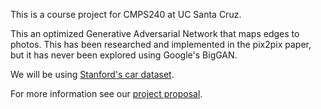 This is a course project for CMPS240 at UC Santa Cruz.

This an optimized Generative Adversarial Network that maps edges to photos.
This has been researched and implemented in the pix2pix paper, but it has never
been explored using Google's BigGAN.

We will be using [Stanford's car dataset](https://www.kaggle.com/jessicali9530/stanford-cars-dataset).


For more information see our [project proposal](project-proposal.pdf).
